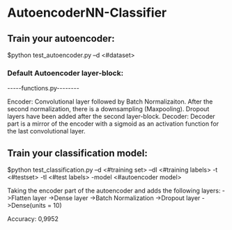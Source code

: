 # AutoencoderNN-Classifier

## Train your autoencoder:
$python test_autoencoder.py –d <#dataset>

### Default Autoencoder layer-block:

-----functions.py--------

Encoder:
Convolutional layer followed by Batch Normalizaiton. 
After the second normalization, there is a downsampling (Maxpooling).
Dropout layers have been added after the second layer-block.
Decoder:
Decoder part is a mirror of the encoder with a sigmoid as an activation function for the last convolutional layer.

## Train your classification model:
$python test_classification.py –d <#training set> –dl <#training labels> -t <#testset> -tl <#test labels> -model <#autoencoder model>

Taking the encoder part of the autoencoder and adds the following layers:
->Flatten layer
->Dense layer
->Batch Normalization
->Dropout layer
->Dense(units = 10)

Accuracy: 0,9952
